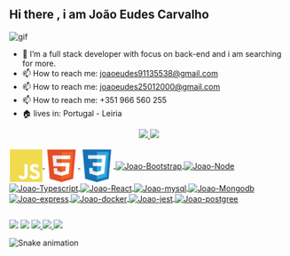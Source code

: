 ## Hi there , i am João Eudes Carvalho
<div> </div>
<img align="center" alt="gif" height ="auto" width="100vw" src = "https://media.giphy.com/media/3o7aCTfyhYawdOXcFW/giphy.gif"/>

- 🌱 I’m a full stack developer with focus on back-end and i am searching for more. 
- 📫 How to reach me: joaoeudes91135538@gmail.com
- 📫 How to reach me: joaoeudes25012000@gmail.com
- 📫 How to reach me: +351 966 560 255
- 🏠 lives in: Portugal - Leiria
 

<div align="center">
  <a href="https://github.com/JoaoEudesC">
  <img height="180em" src="https://github-readme-stats.vercel.app/api?username=JoaoEudesC&show_icons=true&theme=dracula&include_all_commits=true&count_private=true"/>
  <img height="180em" src="https://github-readme-stats.vercel.app/api/top-langs/?username=JoaoEudesC&layout=compact&langs_count=7&theme=dracula"/>
</div>


<div style="display: inline_block"><br>
   <img align="center" alt="Joao-Js" height="60" width="60" src="https://raw.githubusercontent.com/devicons/devicon/master/icons/javascript/javascript-plain.svg">
   <img align="center" alt="Joao-HTML" height="60" width="60" src="https://raw.githubusercontent.com/devicons/devicon/master/icons/html5/html5-original.svg">
   <img align="center" alt="Joao-CSS" height="60" width="60" src="https://raw.githubusercontent.com/devicons/devicon/master/icons/css3/css3-original.svg">
   <img align="center" alt="Joao-Bootstrap" height="60" width="60" src="https://cdn.jsdelivr.net/gh/devicons/devicon/icons/bootstrap/bootstrap-original.svg">
   <img align="center" alt="Joao-Node" height="60" width="60" src="https://cdn.jsdelivr.net/gh/devicons/devicon/icons/nodejs/nodejs-original.svg">
   <img align="center" alt="Joao-Typescript" height="60" width="60" src="https://cdn.jsdelivr.net/gh/devicons/devicon/icons/typescript/typescript-original.svg">
   <img align="center" alt="Joao-React" height="60" width="60" src="https://cdn.jsdelivr.net/gh/devicons/devicon/icons/react/react-original.svg">
   <img align="center" alt="Joao-mysql" height=60" width="60" src="https://cdn.jsdelivr.net/gh/devicons/devicon/icons/mysql/mysql-original.svg">
   <img align="center" alt="Joao-Mongodb" height="60" width="60" src="https://cdn.jsdelivr.net/gh/devicons/devicon/icons/mongodb/mongodb-original.svg">
   <img align="center" alt="Joao-express" height="60" width="60" src="https://img.icons8.com/nolan/256/express-js.png">
   <img align="center" alt="Joao-docker" height="60" width="60" src="https://cdn.jsdelivr.net/gh/devicons/devicon/icons/docker/docker-original-wordmark.svg">
   <img align="center" alt="Joao-jest" height="60" width="60" src="https://cdn.jsdelivr.net/gh/devicons/devicon/icons/jest/jest-plain.svg">
   <img align="center" alt="Joao-postgree" height="60" width="60" src="https://cdn.jsdelivr.net/gh/devicons/devicon/icons/postgresql/postgresql-original.svg">                                                                                        </div>

##



<div> 
   <a href="https://instagram.com/_j.eudes/" target="_blank"><img src="https://img.shields.io/badge/-Instagram-%23E4405F?style=for-the-badge&logo=instagram&logoColor=white" target="_blank"></a>
 	 <a href="https://discord.com/channels/@me" target="_blank"><img src="https://img.shields.io/badge/Discord-7289DA?style=for-the-badge&logo=discord&logoColor=white" target="_blank"></a> 
   <a href = "mailto:joaoeudes91135538@gmail.com"><img src="https://img.shields.io/badge/-Gmail-%23333?style=for-the-badge&logo=gmail&logoColor=white" target="_blank">   </a>
   <a href = "mailto:joaoeudes25012000@gmail.com"><img src="https://img.shields.io/badge/-Gmail-%23333?style=for-the-badge&logo=gmail&logoColor=white" target="_blank">   </a>
   <a href="https://www.linkedin.com/in/" target="_blank"><img src="https://img.shields.io/badge/-LinkedIn-%230077B5?style=for-the-badge&logo=linkedin&logoColor=white" target="_blank"></a> 
 
  ![Snake animation](https://github.com/JoaoeudesC/JoaoeudesC/blob/output/github-contribution-grid-snake.svg)
 
</div>
